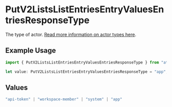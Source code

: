 # PutV2ListsListEntriesEntryValuesEntriesResponseType

The type of actor. [Read more information on actor types here](/docs/actors).

## Example Usage

```typescript
import { PutV2ListsListEntriesEntryValuesEntriesResponseType } from "attio-js/models/operations";

let value: PutV2ListsListEntriesEntryValuesEntriesResponseType = "app";
```

## Values

```typescript
"api-token" | "workspace-member" | "system" | "app"
```